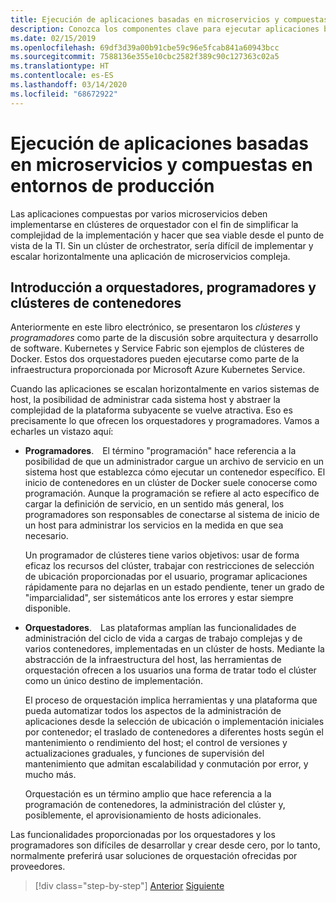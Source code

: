 ```yaml
---
title: Ejecución de aplicaciones basadas en microservicios y compuestas en entornos de producción
description: Conozca los componentes clave para ejecutar aplicaciones basadas en contenedores en producción
ms.date: 02/15/2019
ms.openlocfilehash: 69df3d39a00b91cbe59c96e5fcab841a60943bcc
ms.sourcegitcommit: 7588136e355e10cbc2582f389c90c127363c02a5
ms.translationtype: HT
ms.contentlocale: es-ES
ms.lasthandoff: 03/14/2020
ms.locfileid: "68672922"
---
```

# <a name="run-composed-and-microservices-based-applications-in-production-environments"></a>Ejecución de aplicaciones basadas en microservicios y compuestas en entornos de producción

Las aplicaciones compuestas por varios microservicios deben implementarse en clústeres de orquestador con el fin de simplificar la complejidad de la implementación y hacer que sea viable desde el punto de vista de la TI. Sin un clúster de orchestrator, sería difícil de implementar y escalar horizontalmente una aplicación de microservicios compleja.

## <a name="introduction-to-orchestrators-schedulers-and-container-clusters"></a>Introducción a orquestadores, programadores y clústeres de contenedores

Anteriormente en este libro electrónico, se presentaron los *clústeres* y *programadores* como parte de la discusión sobre arquitectura y desarrollo de software. Kubernetes y Service Fabric son ejemplos de clústeres de Docker. Estos dos orquestadores pueden ejecutarse como parte de la infraestructura proporcionada por Microsoft Azure Kubernetes Service.

Cuando las aplicaciones se escalan horizontalmente en varios sistemas de host, la posibilidad de administrar cada sistema host y abstraer la complejidad de la plataforma subyacente se vuelve atractiva. Eso es precisamente lo que ofrecen los orquestadores y programadores. Vamos a echarles un vistazo aquí:

- **Programadores**. El término "programación" hace referencia a la posibilidad de que un administrador cargue un archivo de servicio en un sistema host que establezca cómo ejecutar un contenedor específico. El inicio de contenedores en un clúster de Docker suele conocerse como programación. Aunque la programación se refiere al acto específico de cargar la definición de servicio, en un sentido más general, los programadores son responsables de conectarse al sistema de inicio de un host para administrar los servicios en la medida en que sea necesario.

   Un programador de clústeres tiene varios objetivos: usar de forma eficaz los recursos del clúster, trabajar con restricciones de selección de ubicación proporcionadas por el usuario, programar aplicaciones rápidamente para no dejarlas en un estado pendiente, tener un grado de "imparcialidad", ser sistemáticos ante los errores y estar siempre disponible.

- **Orquestadores**. Las plataformas amplían las funcionalidades de administración del ciclo de vida a cargas de trabajo complejas y de varios contenedores, implementadas en un clúster de hosts. Mediante la abstracción de la infraestructura del host, las herramientas de orquestación ofrecen a los usuarios una forma de tratar todo el clúster como un único destino de implementación.

   El proceso de orquestación implica herramientas y una plataforma que pueda automatizar todos los aspectos de la administración de aplicaciones desde la selección de ubicación o implementación iniciales por contenedor; el traslado de contenedores a diferentes hosts según el mantenimiento o rendimiento del host; el control de versiones y actualizaciones graduales, y funciones de supervisión del mantenimiento que admitan escalabilidad y conmutación por error, y mucho más.

   Orquestación es un término amplio que hace referencia a la programación de contenedores, la administración del clúster y, posiblemente, el aprovisionamiento de hosts adicionales.

Las funcionalidades proporcionadas por los orquestadores y los programadores son difíciles de desarrollar y crear desde cero, por lo tanto, normalmente preferirá usar soluciones de orquestación ofrecidas por proveedores.

>[!div class="step-by-step"]
>[Anterior](index.md)
>[Siguiente](manage-production-docker-environments.md)
